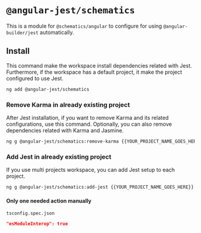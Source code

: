 # `@angular-jest/schematics`

This is a module for `@schematics/angular` to configure for using `@angular-builder/jest` automatically.

## Install

This command make the workspace install dependencies related with Jest.
Furthermore, if the workspace has a default project, it make the project configured to use Jest.

```bash
ng add @angular-jest/schematics
```

### Remove Karma in already existing project

After Jest installation, if you want to remove Karma and its related configurations, use this command.
Optionally, you can also remove dependencies related with Karma and Jasmine.

```bash
ng g @angular-jest/schematics:remove-karma {{YOUR_PROJECT_NAME_GOES_HERE}}
```

### Add Jest in already existing project

If you use multi projects workspace, you can add Jest setup to each project.

```bash
ng g @angular-jest/schematics:add-jest {{YOUR_PROJECT_NAME_GOES_HERE}}
```

#### Only one needed action manually

`tsconfig.spec.json`

```json
"esModuleInterop": true
```

